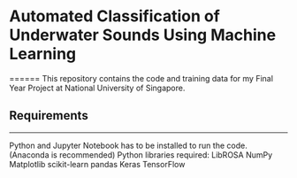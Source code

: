 # Automated Classification of Underwater Sounds Using Machine Learning
======
This repository contains the code and training data for my Final Year Project at National University of Singapore.

## Requirements
------
Python and Jupyter Notebook has to be installed to run the code. (Anaconda is recommended)
Python libraries required:
LibROSA
NumPy
Matplotlib
scikit-learn
pandas
Keras
TensorFlow
